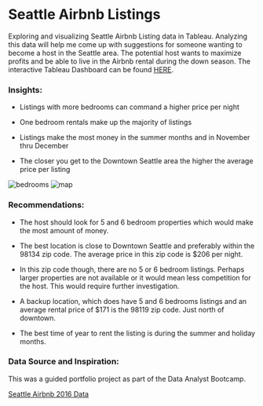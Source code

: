 #  Seattle Airbnb Listings

Exploring and visualizing Seattle Airbnb Listing data in Tableau. Analyzing this data will help me come up with suggestions for someone wanting to become a host in the Seattle area. The potential host wants to maximize profits and be able to live in the Airbnb rental during the down season. The interactive Tableau Dashboard can be found [HERE](https://public.tableau.com/app/profile/jacqueline.alsina/viz/LisingsSeattleAirbnb/Dashboard1).  

 

### Insights: 

- Listings with more bedrooms can command a higher price per night  

- One bedroom rentals make up the majority of listings 

- Listings make the most money in the summer months and in November thru December 

- The closer you get to the Downtown Seattle area the higher the average price per listing  

![bedrooms](https://user-images.githubusercontent.com/126612115/234611675-cc5322a6-cad0-4300-881a-6c8b65d0de6a.png)
![map](https://user-images.githubusercontent.com/126612115/234615575-d121af3f-8b23-4d19-8559-04376b090332.png)



### Recommendations: 

- The host should look for 5 and 6 bedroom properties which would make the most amount of money.  

- The best location is close to Downtown Seattle and preferably within the 98134 zip code. The average price in this zip code is $206 per night.  

- In this zip code though, there are no 5 or 6 bedroom listings. Perhaps larger properties are not available or it would mean less competition for the host. This would require further investigation. 

- A backup location, which does have 5 and 6 bedrooms listings and an average rental price of $171 is the 98119 zip code. Just north of downtown. 

- The best time of year to rent the listing is during the summer and holiday months. 

### Data Source and Inspiration:  
This was a guided portfolio project as part of the Data Analyst Bootcamp.

[Seattle Airbnb 2016 Data](https://www.kaggle.com/datasets/alexanderfreberg/airbnb-listings-2016-dataset) 

